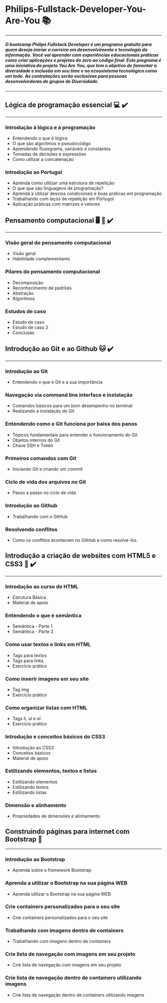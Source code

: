 # Philips-Fullstack-Developer-You-Are-You :books:

------

##### O bootcamp Philips Fullstack Developer é um programa gratuito para quem deseja iniciar a carreira em desenvolvimento e tecnologia da informação. Você vai aprender com experiências educacionais práticas como criar aplicações e projetos do zero ao código final. Este programa é uma iniciativa do projeto You Are You, que tem o objetivo de fomentar a diversidade e inclusão em seu time e no ecossistema tecnológico como um todo. As contratações serão exclusivas para pessoas desenvolvedoras de grupos de Diversidade. #####

------

## Lógica de programação essencial :computer: :heavy_check_mark: ##

------

### Introdução à lógica e à programação  

* Entendendo o que é lógica 
* O que são algoritmos e pseudocódigo
* Aprendendo fluxograma, variáveis é constantes
* Tomadas de decisões e expressões
*  Como utilizar a concatenação

### Introdução ao  Portugol

* Aprenda como utilizar uma estrutura de repetição
* O que que são linguagens de programação?
* Aprenda a utilizar desvios condicionais e boas práticas em programação
* Trabalhando com laços de repetição em Portugol
* Aplicação práticas com matrizes e vetores



## Pensamento computacional :desktop_computer: :robot: :heavy_check_mark:

------

### Visão geral do pensamento computacional

* Visão geral
* Habilidade complementares

### Pilares do pensamento computacional

* Decomposição
* Reconhecimento de padrões
* Abstração
* Algoritmos

### Estudos de caso

* Estudo de caso
* Estudo de caso 2 
* Conclusão



## Introdução ao Git e ao Github  :cat: :heavy_check_mark:

------

### Introdução ao Git 

* Entendendo o que é Git e a sua importância

### Navegação via command line interface e instalação

* Comandos básicos para um bom desempenho no terminal
* Realizando a instalação do Git

### Entendendo como o Git funciona por baixa dos panos

* Tópicos fundamentais para entender o funcionamento do Git
* Objetos internos do Git
* Chave SSH e Token

### Primeiros comandos com Git

* Iniciando Git e criando um commit

### Ciclo de vida dos arquivos no Git

* Passo a passo no ciclo de vida

### Introdução ao Github 

* Trabalhando com o GitHub

### Resolvendo conflitos

* Como os conflitos acontecem no GitHub e como resolve-lós.



 ## Introdução a criação de websites com HTML5 e CSS3 :page_facing_up: :heavy_check_mark:

------

### Introdução ao curso de HTML

* Estrutura Básica 
* Material de apoio

### Entendendo o que é semântica

* Semântica - Parte 1 
* Semântica - Parte 2

### Como usar textos e links em HTML

* Tags para textos
* Tags para links
* Exercício prático

### Como inserir imagens em seu site

* Tag img
* Exercício prático

### Como organizar listas com HTML

* Tags li, ul e ol
* Exercício prático

### Introdução e conceitos básicos do CSS3

* Introdução ao CSS3
* Conceitos básicos
* Material de apoio

### Estilizando elementos, textos e listas

* Estilizando elementos
* Estilizando textos
* Estilizando listas

### Dimensão e alinhamento

* Propriedades de dimensões e alinhamento



## Construindo páginas para internet com Bootstrap :page_facing_up:

------

### Introdução ao Bootstrap

* Aprenda sobre o framework Bootstrap

### Aprenda a utilizar o Bootstrap na sua página WEB

* Aprenda  utilizar o Bootstrap na sua página WEB

### Crie containers personalizados para o seu site

* Crie containers personalizados para o seu site

### Trabalhando com imagens dentro de containers

* Trabalhando com imagens dentro de containers

### Crie lista de navegação com imagens em seu projeto

* Crie lista de navegação com imagens em seu projeto

### Crie lista de navegação dentro de containers utilizando imagens

* Crie lista de navegação dentro de containers utilizando imagens




